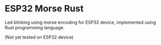 # ESP32 Morse Rust

Led blinking using morse encoding for ESP32 device, implemented using Rust programming language.

(Not yet tested on ESP32 device)
